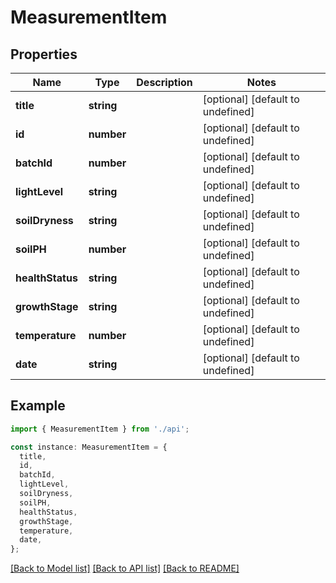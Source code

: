 # MeasurementItem

## Properties

| Name             | Type       | Description | Notes                             |
| ---------------- | ---------- | ----------- | --------------------------------- |
| **title**        | **string** |             | [optional] [default to undefined] |
| **id**           | **number** |             | [optional] [default to undefined] |
| **batchId**      | **number** |             | [optional] [default to undefined] |
| **lightLevel**   | **string** |             | [optional] [default to undefined] |
| **soilDryness**  | **string** |             | [optional] [default to undefined] |
| **soilPH**       | **number** |             | [optional] [default to undefined] |
| **healthStatus** | **string** |             | [optional] [default to undefined] |
| **growthStage**  | **string** |             | [optional] [default to undefined] |
| **temperature**  | **number** |             | [optional] [default to undefined] |
| **date**         | **string** |             | [optional] [default to undefined] |

## Example

```typescript
import { MeasurementItem } from './api';

const instance: MeasurementItem = {
  title,
  id,
  batchId,
  lightLevel,
  soilDryness,
  soilPH,
  healthStatus,
  growthStage,
  temperature,
  date,
};
```

[[Back to Model list]](../README.md#documentation-for-models) [[Back to API list]](../README.md#documentation-for-api-endpoints) [[Back to README]](../README.md)
